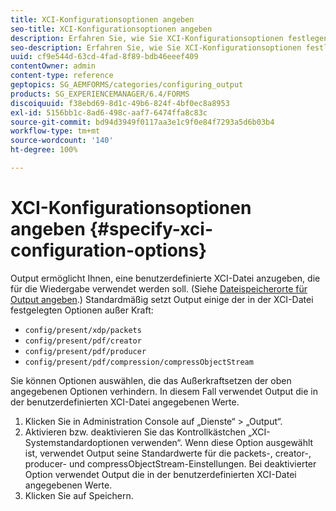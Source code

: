 ```yaml
---
title: XCI-Konfigurationsoptionen angeben
seo-title: XCI-Konfigurationsoptionen angeben
description: Erfahren Sie, wie Sie XCI-Konfigurationsoptionen festlegen.
seo-description: Erfahren Sie, wie Sie XCI-Konfigurationsoptionen festlegen.
uuid: cf9e544d-63cd-4fad-8f89-bdb46eeef409
contentOwner: admin
content-type: reference
geptopics: SG_AEMFORMS/categories/configuring_output
products: SG_EXPERIENCEMANAGER/6.4/FORMS
discoiquuid: f38ebd69-8d1c-49b6-824f-4bf0ec8a8953
exl-id: 5156bb1c-8ad6-498c-aaf7-6474ffa8c83c
source-git-commit: bd94d3949f0117aa3e1c9f0e84f7293a5d6b03b4
workflow-type: tm+mt
source-wordcount: '140'
ht-degree: 100%

---
```


# XCI-Konfigurationsoptionen angeben {#specify-xci-configuration-options}

Output ermöglicht Ihnen, eine benutzerdefinierte XCI-Datei anzugeben, die für die Wiedergabe verwendet werden soll. (Siehe [Dateispeicherorte für Output angeben](/help/forms/using/admin-help/specify-file-locations-output.md#specify-file-locations-for-output).) Standardmäßig setzt Output einige der in der XCI-Datei festgelegten Optionen außer Kraft:

* `config/present/xdp/packets`
* `config/present/pdf/creator`
* `config/present/pdf/producer`
* `config/present/pdf/compression/compressObjectStream`

Sie können Optionen auswählen, die das Außerkraftsetzen der oben angegebenen Optionen verhindern. In diesem Fall verwendet Output die in der benutzerdefinierten XCI-Datei angegebenen Werte.

1. Klicken Sie in Administration Console auf „Dienste“ > „Output“.
1. Aktivieren bzw. deaktivieren Sie das Kontrollkästchen „XCI-Systemstandardoptionen verwenden“. Wenn diese Option ausgewählt ist, verwendet Output seine Standardwerte für die packets-, creator-, producer- und compressObjectStream-Einstellungen. Bei deaktivierter Option verwendet Output die in der benutzerdefinierten XCI-Datei angegebenen Werte.
1. Klicken Sie auf Speichern.
